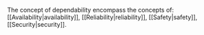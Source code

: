 The concept of dependability encompass the concepts of: [[Availability|availability]], [[Reliability|reliability]], [[Safety|safety]], [[Security|security]].
